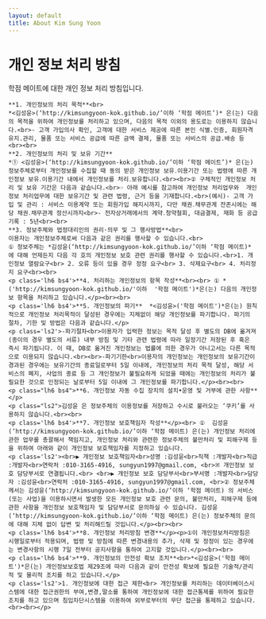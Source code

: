 ```yaml
---
layout: default
title: About Kim Sung Yoon
---
```


<div class="post">
	<h1 class="pageTitle">개인 정보 처리 방침</h1>
	<p class="intro">학점 메이트에 대한 개인 정보 처리 방침입니다.</p>

    **1. 개인정보의 처리 목적**<br>
    *<김성윤>(‘http://kimsungyoon-kok.github.io/’이하 ‘학점 메이트’)* 은(는) 다음의 목적을 위하여 개인정보를 처리하고 있으며, 다음의 목적 이외의 용도로는 이용하지 않습니다.<br>- 고객 가입의사 확인, 고객에 대한 서비스 제공에 따른 본인 식별.인증, 회원자격 유지.관리, 물품 또는 서비스 공급에 따른 금액 결제, 물품 또는 서비스의 공급.배송 등<br><br>
    **2. 개인정보의 처리 및 보유 기간**
    *① <김성윤>(‘http://kimsungyoon-kok.github.io/’이하 ‘학점 메이트’)* 은(는) 정보주체로부터 개인정보를 수집할 때 동의 받은 개인정보 보유․이용기간 또는 법령에 따른 개인정보 보유․이용기간 내에서 개인정보를 처리․보유합니다.<br><br>② 구체적인 개인정보 처리 및 보유 기간은 다음과 같습니다.<br>☞ 아래 예시를 참고하여 개인정보 처리업무와  개인정보 처리업무에 대한 보유기간 및 관련 법령, 근거 등을 기재합니다.<br>(예시)- 고객 가입 및 관리 : 서비스 이용계약 또는 회원가입 해지시까지, 다만 채권․채무관계 잔존시에는 해당 채권․채무관계 정산시까지<br>- 전자상거래에서의 계약․청약철회, 대금결제, 재화 등 공급기록 : 5년<br><br>
    **3. 정보주체와 법정대리인의 권리·의무 및 그 행사방법**<br>
    이용자는 개인정보주체로써 다음과 같은 권리를 행사할 수 있습니다.<br>
    ① 정보주체는 *김성윤(‘http://kimsungyoon-kok.github.io/’이하 ‘학점 메이트)* 에 대해 언제든지 다음 각 호의 개인정보 보호 관련 권리를 행사할 수 있습니다.<br>1. 개인정보 열람요구<br> 2. 오류 등이 있을 경우 정정 요구<br> 3. 삭제요구<br> 4. 처리정지 요구<br><br>
    <p class='lh6 bs4'>**4. 처리하는 개인정보의 항목 작성**<br><br> ① *('http://kimsungyoon-kok.github.io/'이하  '학점 메이트')*은(는) 다음의 개인정보 항목을 처리하고 있습니다.</p><br><br>
    <p class='lh6 bs4'>**5. 개인정보의 파기**  *<김성윤>('학점 메이트')*은(는) 원칙적으로 개인정보 처리목적이 달성된 경우에는 지체없이 해당 개인정보를 파기합니다. 파기의 절차, 기한 및 방법은 다음과 같습니다.</p>
    <p class='ls2'>-파기절차<br>이용자가 입력한 정보는 목적 달성 후 별도의 DB에 옮겨져(종이의 경우 별도의 서류) 내부 방침 및 기타 관련 법령에 따라 일정기간 저장된 후 혹은 즉시 파기됩니다. 이 때, DB로 옮겨진 개인정보는 법률에 의한 경우가 아니고서는 다른 목적으로 이용되지 않습니다.<br><br>-파기기한<br>이용자의 개인정보는 개인정보의 보유기간이 경과된 경우에는 보유기간의 종료일로부터 5일 이내에, 개인정보의 처리 목적 달성, 해당 서비스의 폐지, 사업의 종료 등 그 개인정보가 불필요하게 되었을 때에는 개인정보의 처리가 불필요한 것으로 인정되는 날로부터 5일 이내에 그 개인정보를 파기합니다.</p><br><br>
    <p class="lh6 bs4">**6. 개인정보 자동 수집 장치의 설치•운영 및 거부에 관한 사항**</p>
    <p class="ls2">김성윤 은 정보주체의 이용정보를 저장하고 수시로 불러오는 ‘쿠키’를 사용하지 않습니다.<br><br>
    <p class='lh6 bs4'>**7. 개인정보 보호책임자 작성**</p><br> ①  김성윤(‘http://kimsungyoon-kok.github.io/’이하 ‘학점 메이트) 은(는) 개인정보 처리에 관한 업무를 총괄해서 책임지고, 개인정보 처리와 관련한 정보주체의 불만처리 및 피해구제 등을 위하여 아래와 같이 개인정보 보호책임자를 지정하고 있습니다.
    <p class='ls2'><br>▶ 개인정보 보호책임자<br>성명 :김성윤<br>직책 :개발자<br>직급 :개발자<br>연락처 :010-3165-4916, sungyun1997@gmail.com, <br>※ 개인정보 보호 담당부서로 연결됩니다.<br> <br>▶ 개인정보 보호 담당부서<br>부서명 :개발자<br>담당자 :김성윤<br>연락처 :010-3165-4916, sungyun1997@gmail.com, <br>② 정보주체께서는 김성윤(‘http://kimsungyoon-kok.github.io/’이하 ‘학점 메이트) 의 서비스(또는 사업)을 이용하시면서 발생한 모든 개인정보 보호 관련 문의, 불만처리, 피해구제 등에 관한 사항을 개인정보 보호책임자 및 담당부서로 문의하실 수 있습니다. 김성윤(‘http://kimsungyoon-kok.github.io/’이하 ‘학점 메이트) 은(는) 정보주체의 문의에 대해 지체 없이 답변 및 처리해드릴 것입니다.</p><br><br>
    <p class='lh6 bs4'>**8. 개인정보 처리방침 변경**</p><p>①이 개인정보처리방침은 시행일로부터 적용되며, 법령 및 방침에 따른 변경내용의 추가, 삭제 및 정정이 있는 경우에는 변경사항의 시행 7일 전부터 공지사항을 통하여 고지할 것입니다.</p><br><br>
    <p class='lh6 bs4'>**9. 개인정보의 안전성 확보 조치**<br>*<김성윤>('학점 메이트')*은(는) 개인정보보호법 제29조에 따라 다음과 같이 안전성 확보에 필요한 기술적/관리적 및 물리적 조치를 하고 있습니다.</p>
    <p class='ls2'>1. 개인정보에 대한 접근 제한<br> 개인정보를 처리하는 데이터베이스시스템에 대한 접근권한의 부여,변경,말소를 통하여 개인정보에 대한 접근통제를 위하여 필요한 조치를 하고 있으며 침입차단시스템을 이용하여 외부로부터의 무단 접근을 통제하고 있습니다.<br><br></p>
</div>
